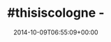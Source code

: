 ---
retweeted: false
source: <a href="http://mvilla.it/fenix" rel="nofollow">Fenix for Android</a>
entities:
  hashtags:
  - text: thisiscologne
    indices:
    - '0'
    - '14'
  symbols: []
  user_mentions: []
  urls:
  - url: http://t.co/PIqgXtzw3O
    expanded_url: http://mobil.ksta.de/ehrenfeld/-in-koeln-ehrenfeld-atu-mit-kalaschnikow-ueberfallen,23742718,28682092.html
    display_url: mobil.ksta.de/ehrenfeld/-in-…
    indices:
    - '17'
    - '39'
display_text_range:
- '0'
- '39'
favorite_count: '2'
id_str: '520105167698800640'
truncated: false
retweet_count: '0'
id: '520105167698800640'
possibly_sensitive: false
created_at: Thu Oct 09 06:55:09 +0000 2014
favorited: false
full_text: "#thisiscologne -"
lang: und
quote_url: http://mobil.ksta.de/ehrenfeld/-in-koeln-ehrenfeld-atu-mit-kalaschnikow-ueberfallen,23742718,28682092.html
tags:
- thisiscologne
- pesos:twitter
date: '2014-10-09T06:55:09+00:00'
src: https://twitter.com/bascht/status/520105167698800640
original_url: https://twitter.com/bascht/status/520105167698800640
type: twitter_tweet
text: "#thisiscologne -"
title: "#thisiscologne -"

---